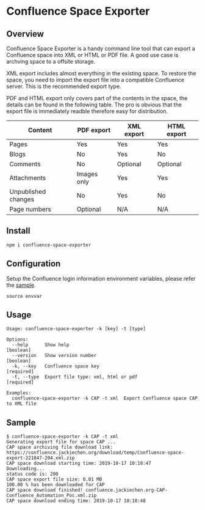 # Confluence Space Exporter

## Overview

Confluence Space Exporter is a handy command line tool that can export a Confluence space into XML or HTML or PDF file. A good use case is archving space to a offsite storage. 

XML export includes almost everything in the existing space. To restore the space, you need to import the export file into a compatible Confluence server. This is the recommended export type.

PDF and HTML export only covers part of the contents in the space, the details can be found in the following table. The pro is obvious that the export file is immediately readble therefore easy for distribution. 

|Content|PDF export|XML export|HTML export|          
|-------------|-------------|-------------|-------------|
|Pages|Yes|Yes|Yes|
|Blogs|No|Yes|No|
|Comments|No|Optional|Optional|
|Attachments|Images only|Yes|Yes|
|Unpublished changes|No|Yes|No|
|Page numbers|Optional|N/A|N/A|

## Install 

```
npm i confluence-space-exporter
```

## Configuration
Setup the Confluence login information environment variables, please refer the [sample](./envvar).
```
source envvar
```

## Usage

```
Usage: confluence-space-exporter -k [key] -t [type]

Options:
  --help      Show help                                                [boolean]
  --version   Show version number                                      [boolean]
  -k, --key   Confluence space key                                    [required]
  -t, --type  Export file type: xml, html or pdf                      [required]

Examples:
  confluence-space-exporter -k CAP -t xml  Export Confluence space CAP to XML file
```

## Sample

```
$ confluence-space-exporter -k CAP -t xml
Generating export file for space CAP ...
CAP space archiving file download link: https://confluence.jackiechen.org/download/temp/Confluence-space-export-221847-204.xml.zip
CAP space download starting time: 2019-10-17 10:18:47 
Downloading...
status code is: 200
CAP space export file size: 0.01 MB
100.00 % has been downloaded for CAP
CAP space download finished! confluence.jackiechen.org-CAP-Confluence_Automation_Poc.xml.zip
CAP space download ending time: 2019-10-17 10:18:48
```

